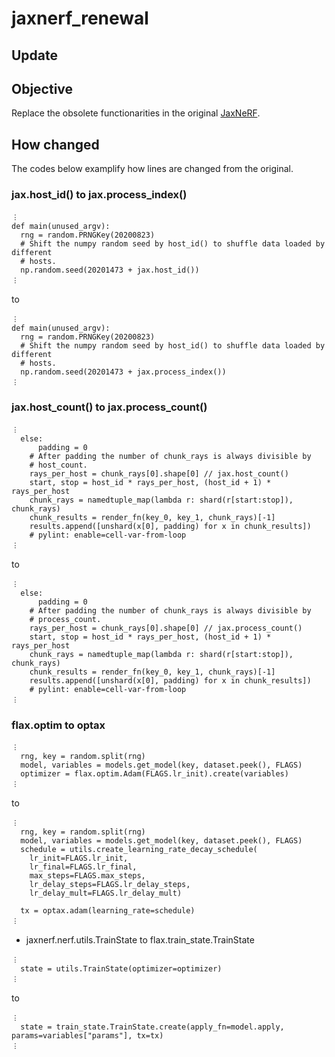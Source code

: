 # jaxnerf_renewal
## Update


## Objective
Replace the obsolete functionarities in the original [JaxNeRF](https://github.com/google-research/google-research/tree/master/jaxnerf).

## How changed
The codes below examplify how lines are changed from the original.

### jax.host_id() to jax.process_index()  
```python:Original train.py
︙
def main(unused_argv):
  rng = random.PRNGKey(20200823)
  # Shift the numpy random seed by host_id() to shuffle data loaded by different
  # hosts.
  np.random.seed(20201473 + jax.host_id())
︙
```
to
```python:Renewed train.py
︙
def main(unused_argv):
  rng = random.PRNGKey(20200823)
  # Shift the numpy random seed by host_id() to shuffle data loaded by different
  # hosts.
  np.random.seed(20201473 + jax.process_index())
︙
```

### jax.host_count() to jax.process_count()
```python:Original nerf/utils.py  
︙
  else:
      padding = 0
    # After padding the number of chunk_rays is always divisible by
    # host_count.
    rays_per_host = chunk_rays[0].shape[0] // jax.host_count()
    start, stop = host_id * rays_per_host, (host_id + 1) * rays_per_host
    chunk_rays = namedtuple_map(lambda r: shard(r[start:stop]), chunk_rays)
    chunk_results = render_fn(key_0, key_1, chunk_rays)[-1]
    results.append([unshard(x[0], padding) for x in chunk_results])
    # pylint: enable=cell-var-from-loop
︙
```
to
```python:Renewed nerf/utils.py
︙
  else:
      padding = 0
    # After padding the number of chunk_rays is always divisible by
    # process_count.
    rays_per_host = chunk_rays[0].shape[0] // jax.process_count()
    start, stop = host_id * rays_per_host, (host_id + 1) * rays_per_host
    chunk_rays = namedtuple_map(lambda r: shard(r[start:stop]), chunk_rays)
    chunk_results = render_fn(key_0, key_1, chunk_rays)[-1]
    results.append([unshard(x[0], padding) for x in chunk_results])
    # pylint: enable=cell-var-from-loop
︙
```

### flax.optim to optax  
```python:Original train.py
︙
  rng, key = random.split(rng)
  model, variables = models.get_model(key, dataset.peek(), FLAGS)
  optimizer = flax.optim.Adam(FLAGS.lr_init).create(variables)
︙
```
to
```python:Renewed train.py
︙
  rng, key = random.split(rng)
  model, variables = models.get_model(key, dataset.peek(), FLAGS)
  schedule = utils.create_learning_rate_decay_schedule(
    lr_init=FLAGS.lr_init,
    lr_final=FLAGS.lr_final,
    max_steps=FLAGS.max_steps,
    lr_delay_steps=FLAGS.lr_delay_steps,
    lr_delay_mult=FLAGS.lr_delay_mult)
  
  tx = optax.adam(learning_rate=schedule)
︙
```

- jaxnerf.nerf.utils.TrainState to flax.train_state.TrainState
```python:Original train.py
︙
  state = utils.TrainState(optimizer=optimizer)
︙
```
to
```python:Renewed train.py
︙
  state = train_state.TrainState.create(apply_fn=model.apply, params=variables["params"], tx=tx)
︙
```